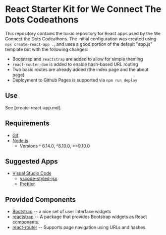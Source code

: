 # React Starter Kit for We Connect The Dots Codeathons

This repository contains the basic repository for React apps used by the We Connect the Dots Codeathons. The initial configuration was created using `npx create-react-app .`, and uses a good portion of the default "app.js" template but with the following changes:

* Bootstrap and `reactstrap` are added to allow for simple theming
* `react-router-dom` is added to enable hash-based URL routing
* Two basic routes are already added (the index page and the about page)
* Deployment to Github Pages is supported via `npm run deploy`

## Use

See [create-react-app.md].

## Requirements

* [Git](https://git-scm.com/)
* [Node.js](https://nodejs.org/en/)
  * Versions ^ 6.14.0, ^8.10.0, >=9.10.0

## Suggested Apps

* [Visual Studio Code](https://code.visualstudio.com/Download)
  * [vscode-styled-jsx](https://marketplace.visualstudio.com/items?itemName=blanu.vscode-styled-jsx )
  * [Prettier](https://marketplace.visualstudio.com/items?itemName=esbenp.prettier-vscode)

## Provided Components

* [Bootstrap](https://getbootstrap.com/) -- a nice set of user interface widgets
* [reactstrap](https://reactstrap.github.io/) -- A package that provides Bootstrap widgets as React components.
* [react-router](https://github.com/ReactTraining/react-router) -- Supports page navigation using URLs and hashes.